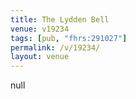 ```yaml
---
title: The Lydden Bell
venue: v19234
tags: [pub, "fhrs:291027"]
permalink: /v/19234/
layout: venue
---
```

null